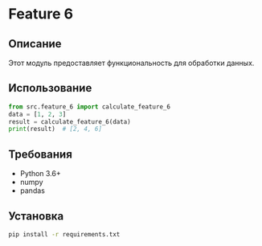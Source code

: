 # Feature 6
## Описание
Этот модуль предоставляет функциональность для обработки данных.
## Использование
```python
from src.feature_6 import calculate_feature_6
data = [1, 2, 3]
result = calculate_feature_6(data)
print(result)  # [2, 4, 6]
```
## Требования
- Python 3.6+
- numpy
- pandas
## Установка
```bash
pip install -r requirements.txt
```